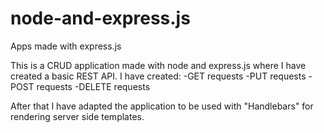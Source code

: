 # node-and-express.js
Apps made with express.js

This is a CRUD application made with node and express.js where I have created a basic REST API.
I have created:
-GET requests
-PUT requests
-POST requests
-DELETE requests

After that I have adapted the application to be used with "Handlebars" for rendering server side templates.   
